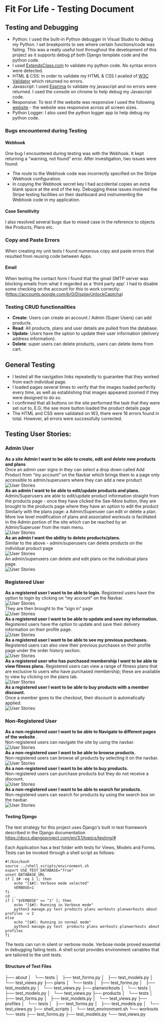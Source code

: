 # Fit For Life - Testing Document

## Testing and Debugging
* Python: I used the built-in Python debugger in Visual Studio to debug my Python. I set breakpoints to see where certain functions/code was failing. This was a really useful tool throughout the development of this project as it supports debug pf both Django template code and the python code. 
* I used [ExtendsClass.com](https://extendsclass.com/) to validate my python code. No syntax errors were detected.
* HTML & CSS: In order to validate my HTML & CSS I availed of [W3C Validator](https://validator.w3.org/) which returned no errors.
* Javascript: I used [Esprima](https://esprima.org/) to validate my javascript and no errors were returned. I used the console on chrome to help debug my Javascript code.
* Responsive: To test if the website was responsive I used the following [website](http://ami.responsivedesign.is/) - the website was responsive across all screen sizes. 
* Python Logger: I also used the python logger app to help debug my python code.

### Bugs encountered during Testing
#### Webhook
One bug I encountered during testing was with the Webhook. It kept returning a “warning, not found” error. After investigation, two issues were found:
* The route to the Webhook code was incorrectly specified on the Stripe Webhook configuration.
* In copying the Webhook secret key I had accidental copies an extra blank space at the end of the key.
Debugging these issues involved the Stripe testing facilities on their dashboard and instrumenting the Webhook code in my application.


#### Case Sensitivity
I also resolved several bugs due to mixed case in the reference to objects like Products, Plans etc.

### Copy and Paste Errors
When creating my unit tests I found numerous copy and paste errors that resulted from reusing code between Apps.

#### Email
When testing the contact form I found that the gmail SMTP server was blocking emails from what it regarded as a ‘third party app’. I had to disable some checking on the account for this to work correctly: (https://accounts.google.com/b/0/DisplayUnlockCaptcha)

### Testing CRUD functionailties
* **Create**: Users can create an account / Admin (Super Users) can add products.
* **Read**: All products, plans and user details are pulled from the database.
* **Update**: Users have the option to update their user information (delivery address information).
* **Delete**: super users can delete products, users can delete items from cart.

## General Testing
* I tested all the navigation links repeatedly to guarantee that they worked from each individual page.
* I loaded pages several times to verify that the images loaded perfectly every time, as well as establishing that images appeared zoomed if they were designed to do so.
* I confirmed that all buttons on the site performed the task that they were set out to, E.G; the see more button loaded the product details page
* The HTML and CSS were validated on W3, there were 16 errors found in total. However, all errors were successfully corrected.

## Testing User Stories:
### Admin User
**As a site Admin I want to be able to create, edit and delete new products and plans**  
Once an admin user signs in they can select a drop down called Add Product from “my account” on the Navbar which brings them to a page only accessible to admin/superusers where they can add a new product  
![User Stories](UserStories/admin1.JPG)  
**As an admin I want to be able to edit/update products and plans.**  
Admin/Superusers are able to edit/update product information straight from the products page - once they have clicked the See-More button, they are brought to the products page where they have an option to edit the product  
Similarly with the plans page: a Admin/Superuser can edit or delete a plan. More low level modification of plans and associated workouts is facilitated in the Admin portion of the site which can be reached by an Admin/Superuser from the main menu.  
![User Stories](UserStories/admin2.JPG)  
**As an admin I want the ability to delete products/plans.**  
Similar to the above - admin/superusers can delete products on the individual product page  
![User Stories](UserStories/admin3.JPG)  
An admin/superusers can delete and edit plans on the individual plans page.  
![User Stories](UserStories/admin4.JPG)  
### Registered User
**As a registered user I want to be able to login.**
Registered users have the option to login by clicking on “my account” on the Navbar.  
![User Stories](UserStories/reguser1.JPG)  
They are then brought to the “sign in” page  
![User Stories](UserStories/reguser2.JPG)  
**As a registered user I want to be able to update and save my information.**  
Registered users have the option to update and save their delivery information on their profile page.  
![User Stories](UserStories/reguser3.JPG)  
**As a registered user I want to be able to see my previous purchases.**  
Registered users can also view their previous purchases on their profile page under the order history section.  
![User Stories](UserStories/reguser4.JPG)  
**As a registered user who has purchased membership I want to be able to view fitness plans.**
Registered users can view a range of fitness plans that are exclusive to users who have purchased membership; these are available to view by clicking on the plans tab.  
![User Stories](UserStories/reguser5.JPG)   
**As a registered user I want to be able to buy products with a member discount.**  
Once a member goes to the checkout, their discount is automatically applied.  
![User Stories](UserStories/reguser6.JPG)  
### Non-Registered User
**As a non-registered user I want to be able to Navigate to different pages of the website .**  
Non-registered users can navigate the site by using the navbar.  
![User Stories](UserStories/nonreguser1.JPG)  
**As a non-registered user I want to be able to browse products.**  
Non-registered users can browse all products by selecting it on the navbar.  
![User Stories](UserStories/nonreguser2.JPG)  
**As a non-registered user I want to be able to buy products.**  
Non-registered users can purchase products but they do not receive a discount.  
![User Stories](UserStories/nonreguser3.JPG)  
**As a non-registered user I want to be able to search for products.**  
Non-registered users can search for products by using the search box on the navbar.  
![User Stories](UserStories/nonreguser4.JPG)

#### Testing Django
The test strategy for this project uses Django's built in test framework described in the Django documentation https://docs.djangoproject.com/en/3.1/topics/testing/#

Each Application has a test folder with tests for Views, Models and Forms. Tests can be invoked through a shell script as follows:
```
#!/bin/bash
source ../shell_scripts/environment.sh
export USE_TEST_DATABASE="True"
unset DATABASE_URL
if [ $# -eq 1 ]; then
    echo "[$#]: Verbose mode selected"
    VERBOSE=1
fi
cd ..
if [ "$VERBOSE" == "1" ]; then
    echo "[$#]: Running in Verbose mode"
    python3 manage.py test products plans workouts planworkouts about profiles -v 2
else
    echo "[$#]: Running in normal mode"
    python3 manage.py test  products plans workouts planworkouts about profiles
fi   
```
The tests can run in silent or verbose mode. Verbose mode proved essential in debugging failing tests.
A shell script provides environment variables that are tailored to the unit tests.

#### Structure of Test Files

├── about
│   └── tests
│       ├── test_forms.py
│       ├── test_models.py
│       └── test_views.py
├── plans
│   └── tests
│       ├── test_forms.py
│       ├── test_models.py
│       └── test_views.py
├── planworkouts
│   └── tests
│       ├── test_models.py
│       └── test_views.py
├── products
│   └── tests
│       ├── test_forms.py
│       ├── test_models.py
│       └── test_views.py
├── profiles
│   └── tests
│       ├── test_forms.py
│       ├── test_models.py
│       └── test_views.py
├── shell_scripts
│   └── test_environment.sh
└── workouts
    └── tests
        ├── test_forms.py
        ├── test_models.py
        └── test_views.py

















